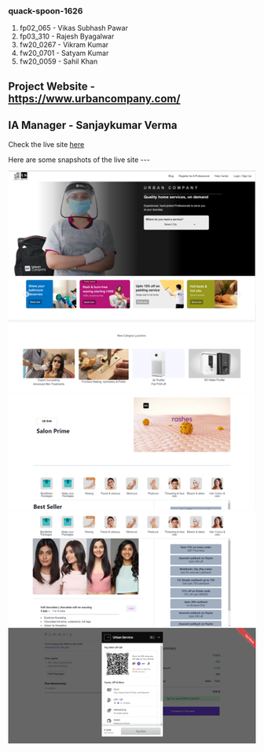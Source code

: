 ### quack-spoon-1626

1. fp02_065 - Vikas Subhash Pawar
2. fp03_310 - Rajesh Byagalwar
3. fw20_0267 - Vikram Kumar
4. fw20_0701 - Satyam Kumar
5. fw20_0059 - Sahil Khan

## Project Website - https://www.urbancompany.com/

## IA Manager - Sanjaykumar Verma

Check the live site <a href="https://quack-spoon-1626.vercel.app/" target="_blank">here</a>

Here are some snapshots of the live site --- 

<img src="./snapshots/Screenshot1.png" />
<img src="./snapshots/Screenshot2.png" />
<img src="./snapshots/Screenshot3.png" />
<img src="./snapshots/Screenshot4.png" />
<img src="./snapshots/Screenshot5.png" />
